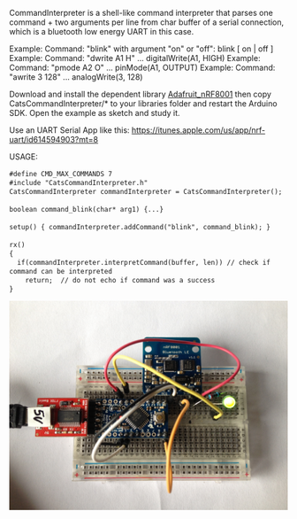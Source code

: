 CommandInterpreter is a shell-like command interpreter that parses one 
command + two arguments per line from char buffer of a serial connection,
which is a bluetooth low energy UART in this case.

Example: Command: "blink" with argument "on" or "off": blink [ on | off ]
Example: Command: "dwrite A1 H"  ... digitalWrite(A1, HIGH)
Example: Command: "pmode A2 O"   ... pinMode(A1, OUTPUT)
Example: Command: "awrite 3 128" ... analogWrite(3, 128)

Download and install the dependent library [Adafruit_nRF8001](http://github.com/adafruit/Adafruit_nRF8001)
then copy CatsCommandInterpreter/* to your libraries folder and restart the 
Arduino SDK. Open the example as sketch and study it.

Use an UART Serial App like this: https://itunes.apple.com/us/app/nrf-uart/id614594903?mt=8

USAGE:

    #define CMD_MAX_COMMANDS 7
    #include "CatsCommandInterpreter.h"
    CatsCommandInterpreter commandInterpreter = CatsCommandInterpreter();

    boolean command_blink(char* arg1) {...}
    
    setup() { commandInterpreter.addCommand("blink", command_blink); }
    
    rx() 
    {
      if(commandInterpreter.interpretCommand(buffer, len)) // check if command can be interpreted
        return;  // do not echo if command was a success
    }

![](https://raw.githubusercontent.com/katzlbt/arduino-bluetooth-commander/master/pictures/ArduinoProBluefruit.jpg)
